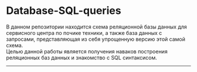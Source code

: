 # Database-SQL-queries
В данном репозитории находится схема реляционной базы данных для сервисного центра по почике техники, а также база данных с запросами, представляющая из себя упрощенную версию этой самой схема.
<br>
Целью данной работы является получения наваков построения реляционных баз данных и знакомство с SQL синтаксисом. 
<hr>
